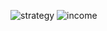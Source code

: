 ![strategy](https://github.com/H1A1M1Z1A1/Data-Analysis/assets/92072539/848f5328-86e4-4875-a182-f2731e08346e)
![income](https://github.com/H1A1M1Z1A1/Data-Analysis/assets/92072539/e8a3d7f6-169f-43ac-8afc-542922de1078)
